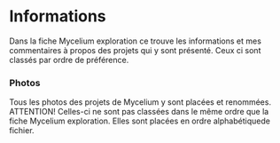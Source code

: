 # Informations 
Dans la fiche Mycelium exploration ce trouve les informations et mes commentaires à propos des projets qui y sont présenté. Ceux ci sont classés par ordre de préférence.

### Photos
Tous les photos des projets de Mycelium y sont placées et renommées. ATTENTION! Celles-ci ne sont pas classées dans le même ordre que la fiche Mycelium exploration. Elles sont placées en ordre alphabétiquede fichier. 

